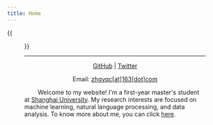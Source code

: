 ```yaml
---
title: Home
---
```


{{<figure src="https://zhgyqc.oss-cn-hangzhou.aliyuncs.com/my_photo.jpg" title="Stay hungry, stay foolish." width="200">}}

------

<p align="center">
    <a href="https://github.com/Duguce">GitHub</a>
    | <a href="https://twitter.com/zhgyqc_duguce">Twitter</a>
</p>
<p align="center">
    Email: <u>zhgyqc[at]163[dot]com</u>
</p>

<p>
    &nbsp;&nbsp;&nbsp;&nbsp;&nbsp;&nbsp;&nbsp;&nbsp;Welcome to my website! I'm a first-year master's student at <a href="https://www.shu.edu.cn/">Shanghai University</a>. My research interests are focused on machine learning, natural language processing, and data analysis. To know more about me, you can click <a href="/en/about/">here</a>.
</p>

